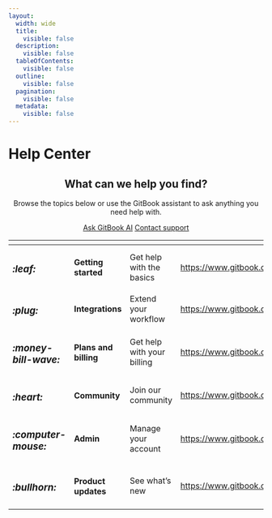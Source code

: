 ```yaml
---
layout:
  width: wide
  title:
    visible: false
  description:
    visible: false
  tableOfContents:
    visible: false
  outline:
    visible: false
  pagination:
    visible: false
  metadata:
    visible: false
---
```


# Help Center

<h2 align="center">What can we help you find?</h2>

<p align="center">Browse the topics below or use the GitBook assistant to ask anything you need help with.</p>

<p align="center"><a href="https://gitbook.com/" class="button primary">Ask GitBook AI</a> <a href="https://gitbook.com/" class="button secondary">Contact support</a></p>

<table data-view="cards"><thead><tr><th></th><th></th><th></th><th data-hidden data-card-target data-type="content-ref"></th></tr></thead><tbody><tr><td><h3><i class="fa-leaf">:leaf:</i></h3></td><td><h4>Getting started</h4></td><td>Get help with the basics</td><td><a href="https://www.gitbook.com/">https://www.gitbook.com/</a></td></tr><tr><td><h3><i class="fa-plug">:plug:</i></h3></td><td><h4>Integrations</h4></td><td>Extend your workflow</td><td><a href="https://www.gitbook.com/">https://www.gitbook.com/</a></td></tr><tr><td><h3><i class="fa-money-bill-wave">:money-bill-wave:</i></h3></td><td><h4>Plans and billing</h4></td><td>Get help with your billing</td><td><a href="https://www.gitbook.com/">https://www.gitbook.com/</a></td></tr><tr><td><h3><i class="fa-heart">:heart:</i></h3></td><td><h4>Community</h4></td><td>Join our community</td><td><a href="https://www.gitbook.com/">https://www.gitbook.com/</a></td></tr><tr><td><h3><i class="fa-computer-mouse">:computer-mouse:</i></h3></td><td><h4>Admin</h4></td><td>Manage your account</td><td><a href="https://www.gitbook.com/">https://www.gitbook.com/</a></td></tr><tr><td><h3><i class="fa-bullhorn">:bullhorn:</i></h3></td><td><h4>Product updates</h4></td><td>See what’s new</td><td><a href="https://www.gitbook.com/">https://www.gitbook.com/</a></td></tr></tbody></table>
